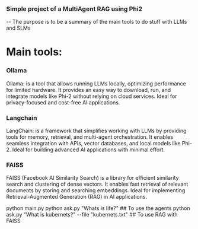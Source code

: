 ### Simple project of a MultiAgent RAG using Phi2 


-- The purpose is to be a summary of the main tools to do stuff with LLMs and SLMs

# Main tools:
### Ollama
Ollama: is a tool that allows running LLMs locally, optimizing performance for limited hardware. It provides an easy way to download, run, and integrate models like Phi-2 without relying on cloud services. Ideal for privacy-focused and cost-free AI applications.

### Langchain
LangChain: is a framework that simplifies working with LLMs by providing tools for memory, retrieval, and multi-agent orchestration. It enables seamless integration with APIs, vector databases, and local models like Phi-2. Ideal for building advanced AI applications with minimal effort.
 
### FAISS  
FAISS (Facebook AI Similarity Search) is a library for efficient similarity search and clustering of dense vectors. It enables fast retrieval of relevant documents by storing and searching embeddings. Ideal for implementing Retrieval-Augmented Generation (RAG) in AI applications.

python main.py 
python ask.py "Whats is life?"    ## To use the agents
python ask.py "What is kubernets?" --file "kubernets.txt"    ## To use RAG with FAISS

